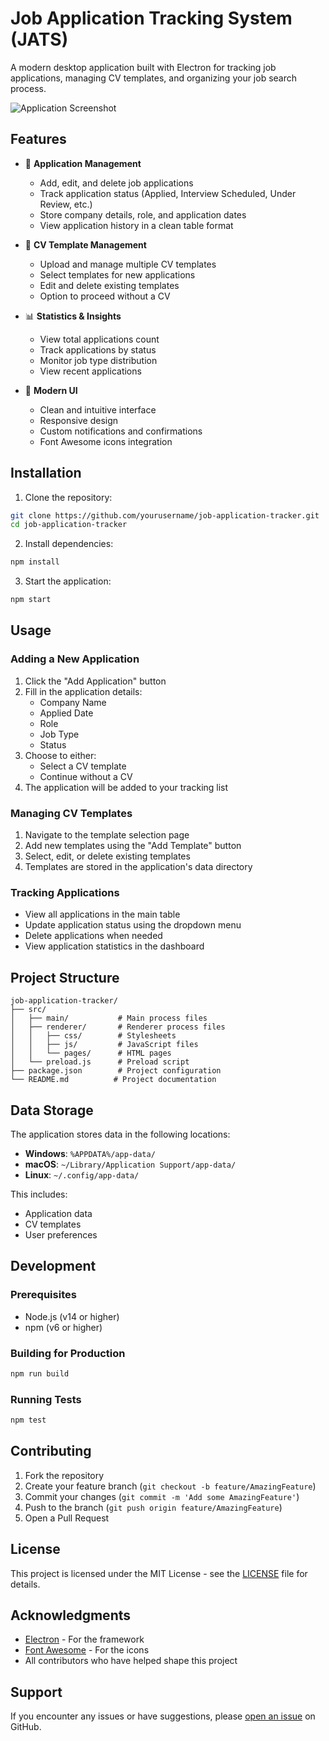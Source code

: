 # Job Application Tracking System (JATS)

A modern desktop application built with Electron for tracking job applications, managing CV templates, and organizing your job search process.

![Application Screenshot](screenshots/app-screenshot.png)

## Features

- 📝 **Application Management**
  - Add, edit, and delete job applications
  - Track application status (Applied, Interview Scheduled, Under Review, etc.)
  - Store company details, role, and application dates
  - View application history in a clean table format

- 📄 **CV Template Management**
  - Upload and manage multiple CV templates
  - Select templates for new applications
  - Edit and delete existing templates
  - Option to proceed without a CV

- 📊 **Statistics & Insights**
  - View total applications count
  - Track applications by status
  - Monitor job type distribution
  - View recent applications

- 🎨 **Modern UI**
  - Clean and intuitive interface
  - Responsive design
  - Custom notifications and confirmations
  - Font Awesome icons integration

## Installation

1. Clone the repository:
```bash
git clone https://github.com/yourusername/job-application-tracker.git
cd job-application-tracker
```

2. Install dependencies:
```bash
npm install
```

3. Start the application:
```bash
npm start
```

## Usage

### Adding a New Application
1. Click the "Add Application" button
2. Fill in the application details:
   - Company Name
   - Applied Date
   - Role
   - Job Type
   - Status
3. Choose to either:
   - Select a CV template
   - Continue without a CV
4. The application will be added to your tracking list

### Managing CV Templates
1. Navigate to the template selection page
2. Add new templates using the "Add Template" button
3. Select, edit, or delete existing templates
4. Templates are stored in the application's data directory

### Tracking Applications
- View all applications in the main table
- Update application status using the dropdown menu
- Delete applications when needed
- View application statistics in the dashboard

## Project Structure

```
job-application-tracker/
├── src/
│   ├── main/           # Main process files
│   ├── renderer/       # Renderer process files
│   │   ├── css/        # Stylesheets
│   │   ├── js/         # JavaScript files
│   │   └── pages/      # HTML pages
│   └── preload.js      # Preload script
├── package.json        # Project configuration
└── README.md          # Project documentation
```

## Data Storage

The application stores data in the following locations:

- **Windows**: `%APPDATA%/app-data/`
- **macOS**: `~/Library/Application Support/app-data/`
- **Linux**: `~/.config/app-data/`

This includes:
- Application data
- CV templates
- User preferences

## Development

### Prerequisites
- Node.js (v14 or higher)
- npm (v6 or higher)

### Building for Production
```bash
npm run build
```

### Running Tests
```bash
npm test
```

## Contributing

1. Fork the repository
2. Create your feature branch (`git checkout -b feature/AmazingFeature`)
3. Commit your changes (`git commit -m 'Add some AmazingFeature'`)
4. Push to the branch (`git push origin feature/AmazingFeature`)
5. Open a Pull Request

## License

This project is licensed under the MIT License - see the [LICENSE](LICENSE) file for details.

## Acknowledgments

- [Electron](https://www.electronjs.org/) - For the framework
- [Font Awesome](https://fontawesome.com/) - For the icons
- All contributors who have helped shape this project

## Support

If you encounter any issues or have suggestions, please [open an issue](https://github.com/yourusername/job-application-tracker/issues) on GitHub. 